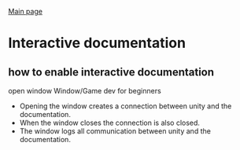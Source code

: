 [Main page](../../../readme.md)

# Interactive documentation

## how to enable interactive documentation
open window
Window/Game dev for beginners

- Opening the window creates a connection between unity and the documentation.
- When the window closes the connection is also closed.
- The window logs all communication between unity and the documentation.